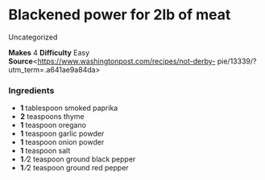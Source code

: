 ﻿

#  Blackened power for 2lb of meat

Uncategorized

 **Makes** 4 **Difficulty** Easy
**Source**<https://www.washingtonpost.com/recipes/not-derby-
pie/13339/?utm_term=.a641ae9a84da>

###  Ingredients

  * **1** tablespoon smoked paprika
  *  **2** teaspoons thyme
  *  **1** teaspoon oregano
  *  **1** teaspoon garlic powder
  *  **1** teaspoon onion powder
  *  **1** teaspoon salt
  *  **1** ⁄2 teaspoon ground black pepper
  *  **1** ⁄2 teaspoon ground red pepper

